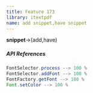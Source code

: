 ```yaml
---
title: Feature 173
library: itextpdf
name: add snippet,have snippet
---
```


**snippet**->(add,have)

##### API References

```java
FontSelector.process --> 100 %
FontSelector.addFont --> 100 %
FontFactory.getFont --> 100 %
Font.setColor --> 100 %
```
